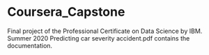 # Coursera_Capstone
Final project of the Professional Certificate on Data Science by IBM. Summer 2020
Predicting car severity accident.pdf contains the documentation.
